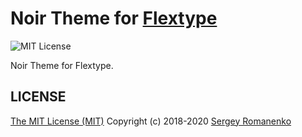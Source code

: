 # Noir Theme for [Flextype](http://flextype.org/)
![MIT License](https://img.shields.io/badge/license-MIT-blue.svg?style=flat-square)

Noir Theme for Flextype.

## LICENSE
[The MIT License (MIT)](https://github.com/flextype-themes/noir/blob/master/LICENSE.txt)
Copyright (c) 2018-2020 [Sergey Romanenko](https://github.com/Awilum)
